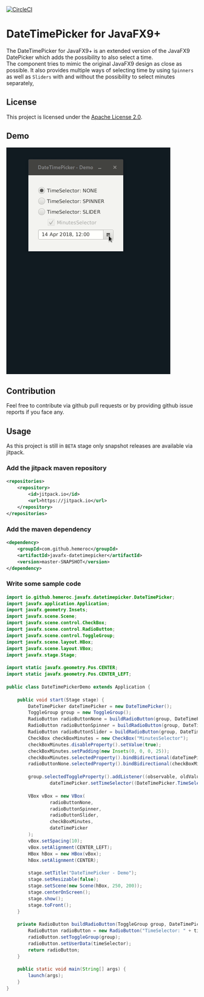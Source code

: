 [![CircleCI](https://circleci.com/gh/hemeroc/javafx-datetimepicker.svg?style=svg)](https://circleci.com/gh/hemeroc/javafx-datetimepicker)

# DateTimePicker for JavaFX9+

The DateTimePicker for JavaFX9+ is an extended version of the JavaFX9 DatePicker
which adds the possibility to also select a time.\
The component tries to mimic the original JavaFX9 design as close as possible.
It also provides multiple ways of selecting time by using `Spinners` as well as `Sliders`
with and without the possibility to select minutes separately,

## License

This project is licensed under the [Apache License 2.0](LICENSE).

## Demo

![Demo](./docs/demo.gif)

## Contribution

Feel free to contribute via github pull requests or by providing github issue reports if you face any.

## Usage

As this project is still in `BETA` stage only snapshot releases are available via jitpack.

### Add the jitpack maven repository

```xml
<repositories>
    <repository>
        <id>jitpack.io</id>
        <url>https://jitpack.io</url>
    </repository>
</repositories>
```

### Add the maven dependency

```xml
<dependency>
    <groupId>com.github.hemeroc</groupId>
    <artifactId>javafx-datetimepicker</artifactId>
    <version>master-SNAPSHOT</version>
</dependency>
```

### Write some sample code

```java
import io.github.hemeroc.javafx.datetimepicker.DateTimePicker;
import javafx.application.Application;
import javafx.geometry.Insets;
import javafx.scene.Scene;
import javafx.scene.control.CheckBox;
import javafx.scene.control.RadioButton;
import javafx.scene.control.ToggleGroup;
import javafx.scene.layout.HBox;
import javafx.scene.layout.VBox;
import javafx.stage.Stage;

import static javafx.geometry.Pos.CENTER;
import static javafx.geometry.Pos.CENTER_LEFT;

public class DateTimePickerDemo extends Application {

    public void start(Stage stage) {
        DateTimePicker dateTimePicker = new DateTimePicker();
        ToggleGroup group = new ToggleGroup();
        RadioButton radioButtonNone = buildRadioButton(group, DateTimePicker.TimeSelector.NONE);
        RadioButton radioButtonSpinner = buildRadioButton(group, DateTimePicker.TimeSelector.SPINNER);
        RadioButton radioButtonSlider = buildRadioButton(group, DateTimePicker.TimeSelector.SLIDER);
        CheckBox checkBoxMinutes = new CheckBox("MinutesSelector");
        checkBoxMinutes.disableProperty().setValue(true);
        checkBoxMinutes.setPadding(new Insets(0, 0, 0, 25));
        checkBoxMinutes.selectedProperty().bindBidirectional(dateTimePicker.minutesSelectorProperty());
        radioButtonNone.selectedProperty().bindBidirectional(checkBoxMinutes.disableProperty());

        group.selectedToggleProperty().addListener((observable, oldValue, newValue) ->
                dateTimePicker.setTimeSelector((DateTimePicker.TimeSelector) newValue.getUserData()));

        VBox vBox = new VBox(
                radioButtonNone,
                radioButtonSpinner,
                radioButtonSlider,
                checkBoxMinutes,
                dateTimePicker
        );
        vBox.setSpacing(10);
        vBox.setAlignment(CENTER_LEFT);
        HBox hBox = new HBox(vBox);
        hBox.setAlignment(CENTER);

        stage.setTitle("DateTimePicker - Demo");
        stage.setResizable(false);
        stage.setScene(new Scene(hBox, 250, 200));
        stage.centerOnScreen();
        stage.show();
        stage.toFront();
    }

    private RadioButton buildRadioButton(ToggleGroup group, DateTimePicker.TimeSelector timeSelector) {
        RadioButton radioButton = new RadioButton("TimeSelector: " + timeSelector.name());
        radioButton.setToggleGroup(group);
        radioButton.setUserData(timeSelector);
        return radioButton;
    }

    public static void main(String[] args) {
        launch(args);
    }
}
```